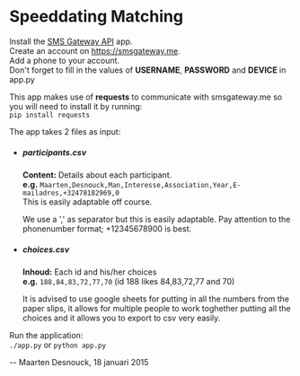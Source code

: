 # Speeddating Matching

Install the [SMS Gateway API](https://play.google.com/store/apps/details?id=networked.solutions.sms.gateway.api) app.<br>
Create an account on <https://smsgateway.me>.<br>
Add a phone to your account.<br>
Don't forget to fill in the values of **USERNAME**, **PASSWORD** and **DEVICE** in app.py

This app makes use of **requests** to communicate with smsgateway.me so you will need to install it by running:<br>
`pip install requests`

The app takes 2 files as input:

- ##### participants.csv

  **Content:** Details about each participant.<br>
  **e.g.** `Maarten,Desnouck,Man,Interesse,Association,Year,E-mailadres,+32478182969,0`<br>
  This is easily adaptable off course.

  We use a ',' as separator but this is easily adaptable. Pay attention to the phonenumber format; +12345678900 is best.

- ##### choices.csv

  **Inhoud:** Each id and his/her choices<br>
  **e.g.** `188,84,83,72,77,70` (id 188 likes 84,83,72,77 and 70)

  It is advised to use google sheets for putting in all the numbers from the paper slips, it allows for multiple people to work toghether putting all the choices and it allows you to export to csv very easily.

Run the application:<br>
`./app.py` or `python app.py`

-- Maarten Desnouck, 18 januari 2015
